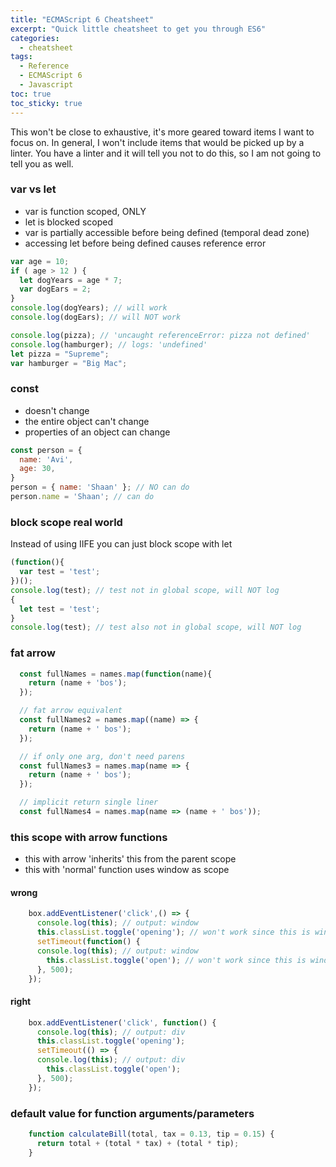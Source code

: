 ```yaml
---
title: "ECMAScript 6 Cheatsheet" 
excerpt: "Quick little cheatsheet to get you through ES6"
categories:
  - cheatsheet
tags:
  - Reference
  - ECMAScript 6
  - Javascript
toc: true
toc_sticky: true
---
```

This won't be close to exhaustive, it's more geared toward items I want to focus on. In general, I won't include items that would be picked up by a linter. You have a linter and it will tell you not to do this, so I am not going to tell you as well.

### var vs let
- var is function scoped, ONLY
- let is blocked scoped
- var is partially accessible before being defined (temporal dead zone)
- accessing let before being defined causes reference error

```js
var age = 10;
if ( age > 12 ) {
  let dogYears = age * 7;
  var dogEars = 2;
}
console.log(dogYears); // will work
console.log(dogEars); // will NOT work

console.log(pizza); // 'uncaught referenceError: pizza not defined'
console.log(hamburger); // logs: 'undefined'
let pizza = "Supreme";
var hamburger = "Big Mac";
```

### const
- doesn't change
- the entire object can't change
- properties of an object can change

```js
const person = {
  name: 'Avi',
  age: 30,
}
person = { name: 'Shaan' }; // NO can do
person.name = 'Shaan'; // can do
```

### block scope real world
Instead of using IIFE you can just block scope with let

```js
(function(){
  var test = 'test';
})();
console.log(test); // test not in global scope, will NOT log
{
  let test = 'test';
}
console.log(test); // test also not in global scope, will NOT log
```
### fat arrow

```js
  const fullNames = names.map(function(name){
    return (name + 'bos');
  });

  // fat arrow equivalent
  const fullNames2 = names.map((name) => {
    return (name + ' bos');
  });

  // if only one arg, don't need parens
  const fullNames3 = names.map(name => {
    return (name + ' bos');
  });

  // implicit return single liner
  const fullNames4 = names.map(name => (name + ' bos'));
```

### this scope with arrow functions

- this with arrow 'inherits' this from the parent scope
- this with 'normal' function uses window as scope

#### wrong
```js
    box.addEventListener('click',() => {
      console.log(this); // output: window
      this.classList.toggle('opening'); // won't work since this is window from parent context
      setTimeout(function() {
      console.log(this); // output: window
        this.classList.toggle('open'); // won't work since this is window since no context was set
      }, 500);
    });
```

#### right
```js
    box.addEventListener('click', function() {
      console.log(this); // output: div
      this.classList.toggle('opening');
      setTimeout(() => {
      console.log(this); // output: div
        this.classList.toggle('open');
      }, 500);
    });
```

### default value for function arguments/parameters

```js
    function calculateBill(total, tax = 0.13, tip = 0.15) {
      return total + (total * tax) + (total * tip);
    }
```


